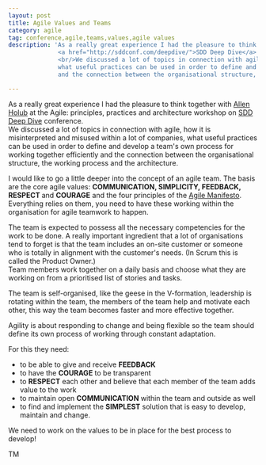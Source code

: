 ```yaml
---
layout: post
title: Agile Values and Teams
category: agile
tag: conference,agile,teams,values,agile values
description: 'As a really great experience I had the pleasure to think together with <a href="https://twitter.com/allenholub">Allen Holub</a> at the Agile: principles, practices and architecture workshop on
              <a href="http://sddconf.com/deepdive/">SDD Deep Dive</a> conference.
              <br/>We discussed a lot of topics in connection with agile, how it is misinterpreted and misused within a lot of companies,
              what useful practices can be used in order to define and develop a team&#39;s own process for working together efficiently
              and the connection between the organisational structure, the working process and the architecture.'

---
```


As a really great experience I had the pleasure to think together with <a href="https://twitter.com/allenholub">Allen Holub</a> at the Agile: principles, practices and architecture workshop on
<a href="http://sddconf.com/deepdive/">SDD Deep Dive</a> conference.
<br/>
We discussed a lot of topics in connection with agile, how it is misinterpreted and misused within a lot of companies,
what useful practices can be used in order to define and develop a team's own process for working together efficiently
and the connection between the organisational structure, the working process and the architecture.

I would like to go a little deeper into the concept of an agile team. The basis are the core agile values: <strong>COMMUNICATION, SIMPLICITY, FEEDBACK, RESPECT </strong> and <strong>COURAGE</strong> and the four principles of the <a href="http://www.agilemanifesto.org/">Agile Manifesto</a>.
Everything relies on them, you need to have these working within the organisation for agile teamwork to happen.

The team is expected to possess all the necessary competencies for the work to be done. A really important ingredient that a lot of organisations tend to forget is
that the team includes an on-site customer or someone who is totally in alignment with the customer's needs. (In Scrum this is called the Product Owner.)
<br/>
Team members work together on a daily basis and choose what they are working on from a prioritised list of stories and tasks.

The team is self-organised, like the geese in the V-formation, leadership is rotating within the team, the members of the team help and motivate each other,
this way the team becomes faster and more effective together.

Agility is about responding to change and being flexible so the team should define its own process of working through constant adaptation.

For this they need:


- to be able to give and receive <strong>FEEDBACK</strong>
- to have the <strong>COURAGE</strong> to be transparent
- to <strong>RESPECT</strong> each other and believe that each member of the team adds value to the work
- to maintain open <strong>COMMUNICATION</strong> within the team and outside as well
- to find and implement the <strong>SIMPLEST</strong> solution that is easy to develop, maintain and change.


We need to work on the values to be in place for the best process to develop!

TM
